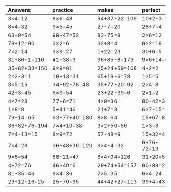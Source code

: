 | Answers: | practice | makes | perfect | ! |
| :--- | :--- | :--- | :--- | :--- |
| 3×4=12 | 8×6=48 | 94+37-22=109 | 10+2-3=9 | 7×8=56 | 
| 8×4=32 | 9×5=45 | 27-7=20 | 28÷7=4 | 4×7-19=9 | 
| 63-9=54 | 99-47=52 | 83-75=8 | 2×6=12 | 23+82-69=36 | 
| 78+12=90 | 3×2=6 | 32÷8=4 | 9×2=18 | 71-70=1 | 
| 7×2=14 | 3×9=27 | 1+22=23 | 30÷6=5 | 70+69+86=225 | 
| 31+86-1=116 | 41-38=3 | 96+85-8=173 | 9×6+14=68 | 2×5=10 | 
| 35+82+33=150 | 9×9=81 | 25+24+59=108 | 4÷2=2 | 98+82-65=115 | 
| 2×2-3=1 | 18+13=31 | 65+19-6=78 | 1×5=5 | 9×1=9 | 
| 3×5=15 | 34+92-78=48 | 35+77-20=92 | 2×4=8 | 5×6=30 | 
| 42+3=45 | 6×9=54 | 23+22-39=6 | 2×1=2 | 4×4=16 | 
| 4×7=28 | 77-6=71 | 4×9=36 | 80-42=38 | 6×8=48 | 
| 1×8=8 | 5+41=46 | 21÷7=3 | 6×7-15=27 | 71+37-46=62 | 
| 79-14=65 | 63+77+40=180 | 8×8=64 | 15+67=82 | 2×7=14 | 
| 36+82+76=194 | 7×4+10=38 | 3×2+50=56 | 1×3=3 | 6×5=30 | 
| 7×4-13=15 | 8×9=72 | 57-48=9 | 15+32=47 | 39+13=52 | 
| 7×4=28 | 36+48+36=120 | 9×4-4=32 | 9+76-72=13 | 89-24=65 | 
| 9×6=54 | 68-21=47 | 8×4+94=126 | 31+20=51 | 39+49=88 | 
| 4+72=76 | 46-40=6 | 29+74+54=157 | 90-88=2 | 4×2+61=69 | 
| 81-35=46 | 9×4=36 | 7×5=35 | 6×4=24 | 6×1=6 | 
| 29+12-16=25 | 25+70=95 | 44+42+27=113 | 39+4=43 | 58+14=72 | 
